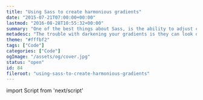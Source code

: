 ```yaml
---
title: "Using Sass to create harmonious gradients"
date: "2015-07-21T07:00:00+00:00"
lastmod: "2016-08-28T10:55:32+00:00"
summary: "One of the best things about Sass, is the ability to adjust colour nicely and be able to apply that, consistently across, many colours.In this post I’m going to demonstrate, as I have in the past with scale-color. How you can create gradients, that look much more harmonious. Instead of the standard, take the colour and darken it. Using adjust-hue and scale-color we can achieve this."
metadesc: "The trouble with darkening your gradients is they can look dirty and feel off, I show you how to avoid that. Using adjust-hue and scale-color in Sass to create harmonious gradients."
theme: "#fffbf2"
tags: ["Code"]
categories: ["Code"]
ogImage: "/assets/og/cover.jpg"
status: "open"
id: 84
fileroot: "using-sass-to-create-harmonious-gradients"
---
```


import Script from 'next/script'

<Script async src="https://assets.codepen.io/assets/embed/ei.js" strategy="lazyOnload" />

One of the best things about Sass is the ability to adjust colour nicely and be able to apply that, consistently across, many colours.

In this post, I’m going to demonstrate, as I have [in the past with scale-color](http://iamsteve.me/blog/entry/using_scale_color_in_sass). How you can create gradients, that look much more harmonious. Instead of the standard, take the colour and darken it. Using `adjust-hue` and `scale-color`, we can achieve this.

## Why adjust the hue?
Adjusting hue over lightness allows for a perceived shift in lightness. So the transition between colour is there, but aesthetically they are much nicer.

While just darkening it isn’t the worst thing and can be the right choice. This method is an alternative approach to creating gradients.

## Examples
Each of these examples the gradient to the right is the harmonious one. Although I would hope this is obvious!

### Blue example
<p data-height="280" data-theme-id="13022" data-slug-hash="oXPLZW" data-default-tab="result" data-user="stevemckinney" class='codepen'>See the Pen <a href='http://codepen.io/stevemckinney/pen/oXPLZW/'>oXPLZW</a> by Steve (<a href='http://codepen.io/stevemckinney'>@stevemckinney</a>) on <a href='http://codepen.io'>CodePen</a>.</p>

### Green example
<p data-height="280" data-theme-id="13022" data-slug-hash="JdaKWb" data-default-tab="result" data-user="stevemckinney" class='codepen'>See the Pen <a href='http://codepen.io/stevemckinney/pen/JdaKWb/'>JdaKWb</a> by Steve (<a href='http://codepen.io/stevemckinney'>@stevemckinney</a>) on <a href='http://codepen.io'>CodePen</a>.</p>

### Red example
<p data-height="280" data-theme-id="13022" data-slug-hash="EjeyWK" data-default-tab="result" data-user="stevemckinney" class='codepen'>See the Pen <a href='http://codepen.io/stevemckinney/pen/EjeyWK/'>EjeyWK</a> by Steve (<a href='http://codepen.io/stevemckinney'>@stevemckinney</a>) on <a href='http://codepen.io'>CodePen</a>.</p>

## Tips
Here are some of the things I encounter when using this method.

## Flip the gradient
Sometimes your starting colour can look wrong. Flip the gradient. This is particularly the case with red.

### Use scale-color to darken
You can improve how they appear by using scale-color to darken. Instead of only darkening, we can adjust-hue and scale-color.  You will find gradients feel less ‘muddy’/‘dirty’.

### YIQ colour model

Although the colours may be of a similar saturation and hue. Our eyes are more sensitive to colour changes, in some, more than others.

Colours on the orange to blue range are the ones our eyes are most sensitive to. So the amount of hue we will need to adjust these by will be smaller. Up to 30 degrees will generally be more than enough. Colours on the purple to green range our eyes are least sensitive to, so the adjustment it will need to be more.

Having a brief understanding of the [YIQ colour model](https://en.wikipedia.org/wiki/YIQ) we can understand how our eyes perceive colour better. Understanding this further can help with automating the process within Sass. By having a rough idea how the colour will react to having its hue adjusted.

## Hopefully this helps
I find this technique great for creating nicer, less muddy looking gradients.

